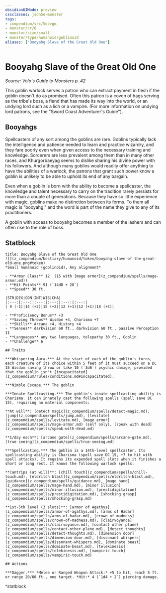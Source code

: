 ```yaml
---
obsidianUIMode: preview
cssclasses: json5e-monster
tags:
- compendium/src/5e/vgm
- monster/cr/6
- monster/size/small
- monster/type/humanoid/goblinoid
aliases: ["Booyahg Slave of the Great Old One"]
---
```

# Booyahg Slave of the Great Old One
*Source: Volo's Guide to Monsters p. 42*  

This goblin warlock serves a patron who can extract payment in flesh if the goblin doesn't do as promised. Often this patron is a coven of hags serving as the tribe's boss, a fiend that has made its way into the world, or an undying lord such as a lich or a vampire. (For more information on undying lord patrons, see the "Sword Coast Adventurer's Guide").

## Booyahgs

Spellcasters of any sort among the goblins are rare. Goblins typically lack the intelligence and patience needed to learn and practice wizardry, and they fare poorly even when given access to the necessary training and knowledge. Sorcerers are less prevalent among them than in many other races, and Khurgorbaeyag seems to dislike sharing his divine power with his followers. And although many goblins would readily offer anything to have the abilities of a warlock, the patrons that grant such power know a goblin is unlikely to be able to uphold its end of any bargain.

Even when a goblin is born with the ability to become a spellcaster, the knowledge and talent necessary to carry on the tradition rarely persists for more than a couple of generations. Because they have so little experience with magic, goblins make no distinction between its forms. To them all magic is "booyahg," and the word is part of the name they give to any of its practitioners.

A goblin with access to booyahg becomes a member of the lashers and can often rise to the role of boss.

## Statblock

```ad-statblock
title: Booyahg Slave of the Great Old One
![](z_compendium/bestiary/humanoid/token/booyahg-slave-of-the-great-old-one.png#token)
*Small humanoid (goblinoid), Any alignment*

- **Armor Class** 12  (15 with [mage armor](z_compendium/spells/mage-armor.md))
- **Hit Points** 91 (`14d8 + 28`)
- **Speed** 30 ft.

|STR|DEX|CON|INT|WIS|CHA|
|:---:|:---:|:---:|:---:|:---:|:---:|
| 9 (-1)|14 (+2)|15 (+2)|12 (+1)|12 (+1)|18 (+4)|

- **Proficiency Bonus** +3
- **Saving Throws** Wisdom +4, Charisma +7
- **Skills** Arcana +4, History +4
- **Senses** darkvision 60 ft., darkvision 60 ft., passive Perception 11
- **Languages** any two languages, telepathy 30 ft., Goblin
- **Challenge** 6

## Traits

***Whispering Aura.*** At the start of each of the goblin's turns, each creature of its choice within 5 feet of it must succeed on a DC 15 Wisdom saving throw or take 10 (`3d6`) psychic damage, provided that the goblin isn't [incapacitated](z_compendium/rules/conditions.md#incapacitated).

***Nimble Escape.*** The goblin

***Innate Spellcasting.*** The goblin's innate spellcasting ability is Charisma. It can innately cast the following spells (spell save DC 15), requiring no material components:

**At will**: [detect magic](z_compendium/spells/detect-magic.md), [jump](z_compendium/spells/jump.md), [levitate](z_compendium/spells/levitate.md), [mage armor](z_compendium/spells/mage-armor.md) (self only), [speak with dead](z_compendium/spells/speak-with-dead.md)

**1/day each**: [arcane gate](z_compendium/spells/arcane-gate.md), [true seeing](z_compendium/spells/true-seeing.md)

***Spellcasting.*** The goblin is a 14th-level spellcaster. Its spellcasting ability is Charisma (spell save DC 15, +7 to hit with spell attacks). It regains its expended spell slots when it finishes a short or long rest. It knows the following warlock spells:

**Cantrips (at will)**: [chill touch](z_compendium/spells/chill-touch.md), [eldritch blast](z_compendium/spells/eldritch-blast.md), [guidance](z_compendium/spells/guidance.md), [mage hand](z_compendium/spells/mage-hand.md), [minor illusion](z_compendium/spells/minor-illusion.md), [prestidigitation](z_compendium/spells/prestidigitation.md), [shocking grasp](z_compendium/spells/shocking-grasp.md)

**1st-5th level (3 slots)**: [armor of Agathys](z_compendium/spells/armor-of-agathys.md), [arms of Hadar](z_compendium/spells/arms-of-hadar.md), [crown of madness](z_compendium/spells/crown-of-madness.md), [clairvoyance](z_compendium/spells/clairvoyance.md), [contact other plane](z_compendium/spells/contact-other-plane.md), [detect thoughts](z_compendium/spells/detect-thoughts.md), [dimension door](z_compendium/spells/dimension-door.md), [dissonant whispers](z_compendium/spells/dissonant-whispers.md), [dominate beast](z_compendium/spells/dominate-beast.md), [telekinesis](z_compendium/spells/telekinesis.md), [vampiric touch](z_compendium/spells/vampiric-touch.md)

## Actions

***Dagger.*** *Melee or Ranged Weapon Attack:* +5 to hit, reach 5 ft. or range 20/60 ft., one target. *Hit:* 4 (`1d4 + 2`) piercing damage.
```
^statblock